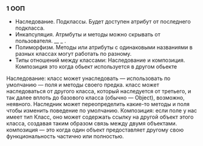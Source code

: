 ### 1 ООП 
- Наследование. Подклассы. Будет доступен атрибут от последнего подкласса.
- Инкапсуляция. Атрмбуты и методы можно скрывать от пользователя. __ _ .
- Полиморфизм. Методы или атрибуты с одинаковыми названиями в разных классах могут работать по разному.  
- Типы отношений между классами: Наследование и композиция. Композиция это когда обьект используется в другом обьекте


Наследование: класс может унаследовать — использовать по умолчанию — поля и методы своего предка. класс может наследоваться от другого класса, который наследуется от третьего, и так далее вплоть до базового класса (обычно — Object), возможно, неявного. Наследник может переопределить какие-то методы и поля чтобы изменить поведение по умолчанию.
Композиция: если поле у нас имеет тип Класс, оно может содержать ссылку на другой объект этого класса, создавая таким образом связь между двумя объектами. композиция — это когда один объект предоставляет другому свою функциональность частично или полностью.
